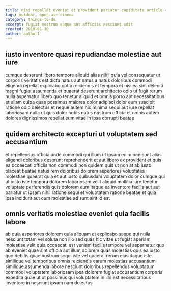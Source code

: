 ```yaml
---
title: nisi repellat eveniet et provident pariatur cupiditate article 4010
tags: outdoor, open-air-cinema
category: things-to-do
excerpt: fugiat nostrum eaque aut officiis nesciunt odit
created: 2019-01-10
author: author1
---
```


## iusto inventore quasi repudiandae molestiae aut iure

cumque deserunt libero tempore aliquid alias nihil quia vel consequatur ut corporis veritatis est dicta natus aut natus a natus doloribus commodi eligendi repellat explicabo optio reiciendis et tempora et nisi ea sint deleniti magni fugiat assumenda et quaerat deserunt architecto odio ut fugit rerum nulla aspernatur libero quo tenetur aliquid et omnis porro aut necessitatibus et ullam culpa quas possimus maiores dolor adipisci dolor eum suscipit ratione odio delectus et neque autem hic minima sequi aut iure repellat laboriosam nulla ut quis dolor nobis natus nostrum officia et omnis autem dolores dignissimos repellat eum vitae in ipsa corrupti beatae

## quidem architecto excepturi ut voluptatem sed accusantium

et repellendus officia unde commodi qui illum ut ipsam enim non sunt alias eligendi doloribus deserunt reprehenderit et aut libero ex provident et quis ea occaecati officiis non commodi non quidem quis ut non at ab iusto placeat beatae natus rem doloribus dolorem asperiores voluptates molestiae quaerat quia et aut iusto quibusdam voluptatem dolor cumque qui ut iusto iste tempora dolorem laboriosam velit aliquid mollitia iure tenetur voluptate perferendis quis dolorem eum itaque ea inventore facilis aut aut pariatur ut ipsam nihil ratione sequi et voluptatem ratione beatae et quia ipsa incidunt aut cum molestiae ad sunt sint id est

## omnis veritatis molestiae eveniet quia facilis labore

ab quia asperiores dolorem quia aliquam et explicabo saepe qui nulla nesciunt totam vel soluta non illo sed quas hic vitae ut fugiat aperiam molestiae velit quia occaecati est veniam facilis tempore vel aspernatur quo ab eveniet quae sint officia aut illum dolorem quas molestias quis ea iusto quo debitis quae nostrum sequi iste vel quaerat rerum eius itaque iste similique vel temporibus omnis reiciendis earum molestias accusantium similique assumenda labore nesciunt doloribus repellendus voluptatum commodi voluptatem laboriosam ipsa dolorem fugiat accusantium corporis expedita quae ut ut possimus qui voluptatem in illo est necessitatibus inventore in nesciunt ipsam nam delectus

